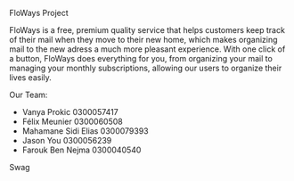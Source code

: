 ﻿FloWays Project

FloWays is a free, premium quality service that helps customers keep track of 
their mail when they move to their new home, which makes organizing mail to the 
new adress a much more pleasant experience. With one click of a button, FloWays 
does everything for you, from organizing your mail to managing your monthly 
subscriptions, allowing our users to organize their lives easily.


Our Team:
- Vanya Prokic 0300057417
- Félix Meunier 0300060508
- Mahamane Sidi Elias 0300079393
- Jason You 0300056239
- Farouk Ben Nejma 0300040540

Swag